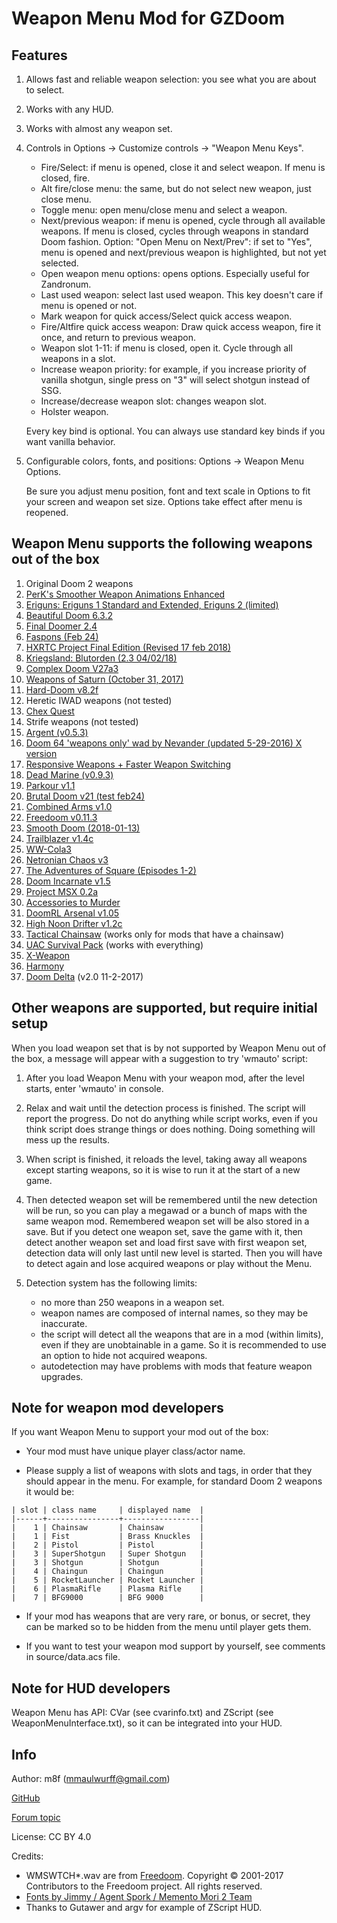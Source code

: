 # Weapon Menu Mod for GZDoom

## Features

1. Allows fast and reliable weapon selection: you see what you are about to select.
1. Works with any HUD.
1. Works with almost any weapon set.
1. Controls in Options -> Customize controls -> "Weapon Menu Keys".

   * Fire/Select: if menu is opened, close it and select weapon. If
     menu is closed, fire.
   * Alt fire/close menu: the same, but do not select new weapon, just close menu.
   * Toggle menu: open menu/close menu and select a weapon.
   * Next/previous weapon: if menu is opened, cycle through all available weapons.
     If menu is closed, cycles through weapons in standard Doom fashion.
     Option: "Open Menu on Next/Prev": if set to "Yes", menu is opened and
     next/previous weapon is highlighted, but not yet selected.
   * Open weapon menu options: opens options. Especially useful for Zandronum.
   * Last used weapon: select last used weapon.
     This key doesn't care if menu is opened or not.
   * Mark weapon for quick access/Select quick access weapon.
   * Fire/Altfire quick access weapon:
     Draw quick access weapon, fire it once, and return to previous weapon.
   * Weapon slot 1-11: if menu is closed, open it.
     Cycle through all weapons in a slot.
   * Increase weapon priority: for example, if you increase priority of vanilla
     shotgun, single press on "3" will select shotgun instead of SSG.
   * Increase/decrease weapon slot: changes weapon slot.
   * Holster weapon.

   Every key bind is optional. You can always use standard key binds
   if you want vanilla behavior.

1. Configurable colors, fonts, and positions: Options -> Weapon Menu Options.

   Be sure you adjust menu position, font and text scale in Options to
   fit your screen and weapon set size. Options take effect after menu
   is reopened.

## Weapon Menu supports the following weapons out of the box

1. Original Doom 2 weapons
1. [PerK's Smoother Weapon Animations Enhanced](https://forum.zdoom.org/viewtopic.php?f=43&t=32628)
1. [Eriguns: Eriguns 1 Standard and Extended, Eriguns 2 (limited)](https://forum.zdoom.org/viewtopic.php?f=43&t=48208)
1. [Beautiful Doom 6.3.2](https://forum.zdoom.org/viewtopic.php?f=43&t=50004)
1. [Final Doomer 2.4](https://forum.zdoom.org/viewtopic.php?f=43&t=55061)
1. [Faspons (Feb 24)](https://forum.zdoom.org/viewtopic.php?f=43&t=48985)
1. [HXRTC Project Final Edition (Revised 17 feb 2018)](https://forum.zdoom.org/viewtopic.php?f=43&t=48074)
1. [Kriegsland: Blutorden (2.3 04/02/18)](https://forum.zdoom.org/viewtopic.php?f=43&t=57053)
1. [Complex Doom V27a3](https://forum.zdoom.org/viewtopic.php?f=43&t=58535)
1. [Weapons of Saturn (October 31, 2017)](https://forum.zdoom.org/viewtopic.php?f=43&t=36821)
1. [Hard-Doom v8.2f](https://forum.zdoom.org/viewtopic.php?f=43&t=45145)
1. Heretic IWAD weapons (not tested)
1. [Chex Quest](http://www.chucktropolis.com/gamers.htm)
1. Strife weapons (not tested)
1. [Argent (v0.5.3)](https://forum.zdoom.org/viewtopic.php?f=43&t=52363)
1. [Doom 64 'weapons only' wad by Nevander (updated 5-29-2016) X version](https://forum.zdoom.org/viewtopic.php?f=43&t=51596)
1. [Responsive Weapons + Faster Weapon Switching](https://forum.zdoom.org/viewtopic.php?f=19&t=38235)
1. [Dead Marine (v0.9.3)](https://forum.zdoom.org/viewtopic.php?f=43&t=58521)
1. [Parkour v1.1](https://forum.zdoom.org/viewtopic.php?f=43&t=26057)
1. [Brutal Doom v21 (test feb24)](http://www.moddb.com/mods/brutal-doom/downloads/brutal-doom-v21-beta)
1. [Combined Arms v1.0](https://forum.zdoom.org/viewtopic.php?f=43&t=51066)
1. [Freedoom v0.11.3](https://freedoom.github.io/index.html)
1. [Smooth Doom (2018-01-13)](https://forum.zdoom.org/viewtopic.php?f=43&t=45550)
1. [Trailblazer v1.4c](https://forum.zdoom.org/viewtopic.php?f=43&t=47494)
1. [WW-Cola3](https://forum.zdoom.org/viewtopic.php?f=43&t=55465)
1. [Netronian Chaos v3](https://forum.zdoom.org/viewtopic.php?f=43&t=57964)
1. [The Adventures of Square (Episodes 1-2)](http://adventuresofsquare.com/)
1. [Doom Incarnate v1.5](https://forum.zdoom.org/viewtopic.php?f=43&t=58594#p1029236)
1. [Project MSX 0.2a](https://forum.zdoom.org/viewtopic.php?t=25836#p492521)
1. [Accessories to Murder](https://forum.zdoom.org/viewtopic.php?t=36877#p699326)
1. [DoomRL Arsenal v1.05](https://forum.zdoom.org/viewtopic.php?t=37044#p703341)
1. [High Noon Drifter v1.2c](https://forum.zdoom.org/viewtopic.php?f=43&t=57098#p1006858)
1. [Tactical Chainsaw](https://www.doomworld.com/idgames/combos/ph_stuff) (works only for mods that have a chainsaw)
1. [UAC Survival Pack](http://www.moddb.com/mods/brutal-doom/addons/pipebombs-for-brutal-doom-v19) (works with everything)
1. [X-Weapon](https://forum.zdoom.org/viewtopic.php?f=43&t=37254#p707405)
1. [Harmony](http://rabotik.nl/harmony.htm)
1. [Doom Delta](https://forum.zdoom.org/viewtopic.php?f=43&t=52262#p912321) (v2.0 11-2-2017)

## Other weapons are supported, but require initial setup

When you load weapon set that is by not supported by Weapon Menu out
of the box, a message will appear with a suggestion to try 'wmauto' script:

1. After you load Weapon Menu with your weapon mod, after the level starts, enter 'wmauto' in console.

2. Relax and wait until the detection process is finished. The script
   will report the progress. Do not do anything while script works,
   even if you think script does strange things or does nothing. Doing
   something will mess up the results.

3. When script is finished, it reloads the level, taking away all
   weapons except starting weapons, so it is wise to run it at the
   start of a new game.

4. Then detected weapon set will be remembered until the new detection
   will be run, so you can play a megawad or a bunch of maps with the
   same weapon mod. Remembered weapon set will be also stored in a
   save. But if you detect one weapon set, save the game with it, then
   detect another weapon set and load first save with first weapon
   set, detection data will only last until new level is started. Then
   you will have to detect again and lose acquired weapons or play
   without the Menu.

5. Detection system has the following limits:
   * no more than 250 weapons in a weapon set.
   * weapon names are composed of internal names, so they may be inaccurate.
   * the script will detect all the weapons that are in a mod (within limits),
     even if they are unobtainable in a game. So it is recommended to use an
     option to hide not acquired weapons.
   * autodetection may have problems with mods that feature weapon upgrades.

## Note for weapon mod developers

If you want Weapon Menu to support your mod out of the box:

* Your mod must have unique player class/actor name.

* Please supply a list of weapons with slots and tags, in order that they should appear in the menu. For example, for standard Doom 2 weapons it would be:

```
| slot | class name     | displayed name  |
|------+----------------+-----------------|
|    1 | Chainsaw       | Chainsaw        |
|    1 | Fist           | Brass Knuckles  |
|    2 | Pistol         | Pistol          |
|    3 | SuperShotgun   | Super Shotgun   |
|    3 | Shotgun        | Shotgun         |
|    4 | Chaingun       | Chaingun        |
|    5 | RocketLauncher | Rocket Launcher |
|    6 | PlasmaRifle    | Plasma Rifle    |
|    7 | BFG9000        | BFG 9000        |
```

* If your mod has weapons that are very rare, or bonus, or secret, they can be marked so to be hidden from the menu until player gets them.

* If you want to test your weapon mod support by yourself, see comments in source/data.acs file.

## Note for HUD developers

Weapon Menu has API: CVar (see cvarinfo.txt) and ZScript (see WeaponMenuInterface.txt), so it can be integrated into your HUD.

## Info

Author: m8f (mmaulwurff@gmail.com)

[GitHub](https://github.com/mmaulwurff/weapons-menu)

[Forum topic](https://forum.zdoom.org/viewtopic.php?f=43&t=59498)

License: CC BY 4.0

Credits:
* WMSWTCH*.wav are from [Freedoom](https://freedoom.github.io/).
  Copyright © 2001-2017 Contributors to the Freedoom project. All rights reserved.
* [Fonts by Jimmy / Agent Spork / Memento Mori 2 Team](https://forum.zdoom.org/viewtopic.php?f=37&t=33409#p632308)
* Thanks to Gutawer and argv for example of ZScript HUD.
